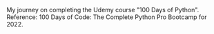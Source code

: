 My journey on completing the Udemy course "100 Days of Python".
Reference: 100 Days of Code: The Complete Python Pro Bootcamp for 2022.
